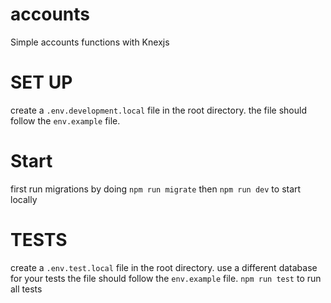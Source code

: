 # accounts
Simple accounts functions with Knexjs

# SET UP
create a `.env.development.local` file in the root directory.
the file should follow the `env.example` file.

# Start
first run migrations by doing `npm run migrate`
then `npm run dev` to start locally

# TESTS
create a `.env.test.local` file in the root directory.
use a different database for your tests
the file should follow the `env.example` file.
`npm run test` to run all tests
